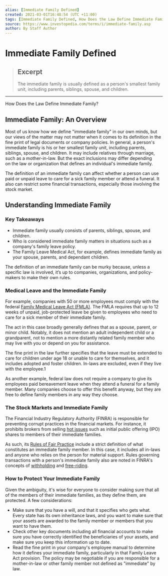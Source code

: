 ```yaml
---
alias: [Immediate Family Defined]
created: 2021-03-01T16:48:54 (UTC +11:00)
tags: [Immediate Family Defined, How Does the Law Define Immediate Family?]
source: https://www.investopedia.com/terms/i/immediate-family.asp
author: By Staff Author
---
```


# Immediate Family Defined

> ## Excerpt
> The immediate family is usually defined as a person's smallest family unit, including parents, siblings, spouse, and children.

---

How Does the Law Define Immediate Family?
## Immediate Family: An Overview

Most of us know how we define "immediate family" in our own minds, but our views of the matter may not matter when it comes to its definition in the fine print of legal documents or company policies. In general, a person's immediate family is his or her smallest family unit, including parents, siblings, spouse, and children. It may include relatives through marriage, such as a mother-in-law. But the exact inclusions may differ depending on the law or organization that defines an individual's immediate family.

The definition of an immediate family can affect whether a person can use paid or unpaid leave to care for a sick family member or attend a funeral. It also can restrict some financial transactions, especially those involving the stock market.

## Understanding Immediate Family

### Key Takeaways

-   Immediate family usually consists of parents, siblings, spouse, and children.
-   Who is considered immediate family matters in situations such as a company's family leave policy.
-   The Family Leave Medical Act, for example, defines immediate family as your spouse, parents, and dependant children.

The definition of an immediate family can be murky because, unless a specific law is involved, it’s up to companies, organizations, and policy-makers to make their own rules.

### Medical Leave and the Immediate Family

For example, companies with 50 or more employees must comply with the federal [Family Medical Leave Act (FMLA)](https://www.investopedia.com/terms/f/family-and-medical-leave-act.asp). The FMLA requires that up to 12 weeks of unpaid, job-protected leave be given to employees who need to care for a sick member of their immediate family.

The act in this case broadly generally defines that as a spouse, parent, or minor child. Notably, it does not mention an adult independent child or a grandparent, not to mention a more distantly related family member who may live with you or depend on you for assistance.

The fine print in the law further specifies that the leave must be extended to care for children under age 18 or unable to care for themselves, and it includes adopted and foster children. In-laws are excluded, even if they live with the employee.1

As another example, federal law does not require a company to give its employees paid bereavement leave when they attend a funeral for a family member. Many companies choose to offer this benefit anyway, but they are free to define family members in any way they choose.

### The Stock Markets and Immediate Family

The Financial Industry Regulatory Authority (FINRA) is responsible for preventing corrupt practices in the financial markets. For instance, it prohibits brokers from selling [hot issues](https://www.investopedia.com/terms/h/hotissue.asp) such as initial public offering (IPO) shares to members of their immediate families.

As such, its [Rules of Fair Practice](https://www.investopedia.com/terms/r/rulesoffairpractice.asp) include a strict definition of what constitutes an immediate family member. In this case, it includes all in-laws and anyone who relies on the person for material support. Rules governing transactions with a person's immediate family also are noted in FINRA's concepts of [withholding](https://www.investopedia.com/terms/w/withholding.asp) and [free-riding](https://www.investopedia.com/terms/f/freeriding.asp).

### How to Protect Your Immediate Family

Given the ambiguity, it's wise for everyone to consider making sure that all of the members of their immediate families, as they define them, are protected. A few considerations:

-   Make sure that you have a will, and that it specifies who gets what. Every state has its own inheritance laws, and you want to make sure that your assets are awarded to the family member or members that you want to have them.
-   Check other key documents including all financial accounts to make sure you have correctly identified the beneficiaries of your assets, and make sure you keep this information up to date.
-   Read the fine print in your company's employee manual to determine how it defines your immediate family, particularly in that Family Leave Act provision. The policy may be negotiable if you are responsible for a mother-in-law or other family member not defined as "immediate" by law.

